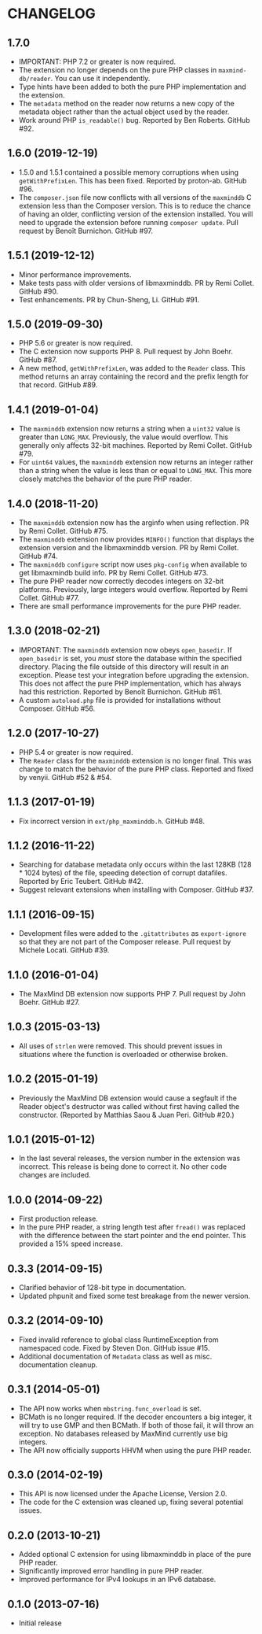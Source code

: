 CHANGELOG
=========

1.7.0
------------------

* IMPORTANT: PHP 7.2 or greater is now required.
* The extension no longer depends on the pure PHP classes in
  `maxmind-db/reader`. You can use it independently.
* Type hints have been added to both the pure PHP implementation
  and the extension.
* The `metadata` method on the reader now returns a new copy of the
  metadata object rather than the actual object used by the reader.
* Work around PHP `is_readable()` bug. Reported by Ben Roberts. GitHub
  #92.

1.6.0 (2019-12-19)
------------------

* 1.5.0 and 1.5.1 contained a possible memory corruptions when using
  `getWithPrefixLen`. This has been fixed. Reported by proton-ab.
  GitHub #96.
* The `composer.json` file now conflicts with all versions of the
  `maxminddb` C extension less than the Composer version. This is to
  reduce the chance of having an older, conflicting version of the
  extension installed. You will need to upgrade the extension before
  running `composer update`. Pull request by Benoît Burnichon. GitHub
  #97.

1.5.1 (2019-12-12)
------------------

* Minor performance improvements.
* Make tests pass with older versions of libmaxminddb. PR by Remi
  Collet. GitHub #90.
* Test enhancements. PR by Chun-Sheng, Li. GitHub #91.

1.5.0 (2019-09-30)
------------------

* PHP 5.6 or greater is now required.
* The C extension now supports PHP 8. Pull request by John Boehr.
  GitHub #87.
* A new method, `getWithPrefixLen`, was added to the `Reader` class.
  This method returns an array containing the record and the prefix
  length for that record. GitHub #89.

1.4.1 (2019-01-04)
------------------

* The `maxminddb` extension now returns a string when a `uint32`
  value is greater than `LONG_MAX`. Previously, the value would
  overflow. This generally only affects 32-bit machines.  Reported
  by Remi Collet. GitHub #79.
* For `uint64` values, the `maxminddb` extension now returns an
  integer rather than a string when the value is less than or equal
  to `LONG_MAX`. This more closely matches the behavior of the pure
  PHP reader.

1.4.0 (2018-11-20)
------------------

* The `maxminddb` extension now has the arginfo when using reflection.
  PR by Remi Collet. GitHub #75.
* The `maxminddb` extension now provides `MINFO()` function that
  displays the extension version and the libmaxminddb version. PR by
  Remi Collet. GitHub #74.
* The `maxminddb` `configure` script now uses `pkg-config` when
  available to get libmaxmindb build info. PR by Remi Collet.
  GitHub #73.
* The pure PHP reader now correctly decodes integers on 32-bit platforms.
  Previously, large integers would overflow. Reported by Remi Collet.
  GitHub #77.
* There are small performance improvements for the pure PHP reader.

1.3.0 (2018-02-21)
------------------

* IMPORTANT: The `maxminddb` extension now obeys `open_basedir`. If
  `open_basedir` is set, you _must_ store the database within the
  specified directory. Placing the file outside of this directory
  will result in an exception. Please test your integration before
  upgrading the extension. This does not affect the pure PHP
  implementation, which has always had this restriction. Reported
  by Benoît Burnichon. GitHub #61.
* A custom `autoload.php` file is provided for installations without
  Composer. GitHub #56.

1.2.0 (2017-10-27)
------------------

* PHP 5.4 or greater is now required.
* The `Reader` class for the `maxminddb` extension is no longer final.
  This was change to match the behavior of the pure PHP class.
  Reported and fixed by venyii. GitHub #52 & #54.

1.1.3 (2017-01-19)
------------------

* Fix incorrect version in `ext/php_maxminddb.h`. GitHub #48.

1.1.2 (2016-11-22)
------------------

* Searching for database metadata only occurs within the last 128KB
  (128 * 1024 bytes) of the file, speeding detection of corrupt
  datafiles. Reported by Eric Teubert. GitHub #42.
* Suggest relevant extensions when installing with Composer. GitHub #37.

1.1.1 (2016-09-15)
------------------

* Development files were added to the `.gitattributes` as `export-ignore` so
  that they are not part of the Composer release. Pull request by Michele
  Locati. GitHub #39.

1.1.0 (2016-01-04)
------------------

* The MaxMind DB extension now supports PHP 7. Pull request by John Boehr.
  GitHub #27.

1.0.3 (2015-03-13)
------------------

* All uses of `strlen` were removed. This should prevent issues in situations
  where the function is overloaded or otherwise broken.

1.0.2 (2015-01-19)
------------------

* Previously the MaxMind DB extension would cause a segfault if the Reader
  object's destructor was called without first having called the constructor.
  (Reported by Matthias Saou & Juan Peri. GitHub #20.)

1.0.1 (2015-01-12)
------------------

* In the last several releases, the version number in the extension was
  incorrect. This release is being done to correct it. No other code changes
  are included.

1.0.0 (2014-09-22)
------------------

* First production release.
* In the pure PHP reader, a string length test after `fread()` was replaced
  with the difference between the start pointer and the end pointer. This
  provided a 15% speed increase.

0.3.3 (2014-09-15)
------------------

* Clarified behavior of 128-bit type in documentation.
* Updated phpunit and fixed some test breakage from the newer version.

0.3.2 (2014-09-10)
------------------

* Fixed invalid reference to global class RuntimeException from namespaced
  code. Fixed by Steven Don. GitHub issue #15.
* Additional documentation of `Metadata` class as well as misc. documentation
  cleanup.

0.3.1 (2014-05-01)
------------------

* The API now works when `mbstring.func_overload` is set.
* BCMath is no longer required. If the decoder encounters a big integer,
  it will try to use GMP and then BCMath. If both of those fail, it will
  throw an exception. No databases released by MaxMind currently use big
  integers.
* The API now officially supports HHVM when using the pure PHP reader.

0.3.0 (2014-02-19)
------------------

* This API is now licensed under the Apache License, Version 2.0.
* The code for the C extension was cleaned up, fixing several potential
  issues.

0.2.0 (2013-10-21)
------------------

* Added optional C extension for using libmaxminddb in place of the pure PHP
  reader.
* Significantly improved error handling in pure PHP reader.
* Improved performance for IPv4 lookups in an IPv6 database.

0.1.0 (2013-07-16)
------------------

* Initial release
